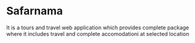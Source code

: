 # Safarnama 
It is a tours and travel web application which provides complete package where it includes travel and complete accomodationi at selected location
